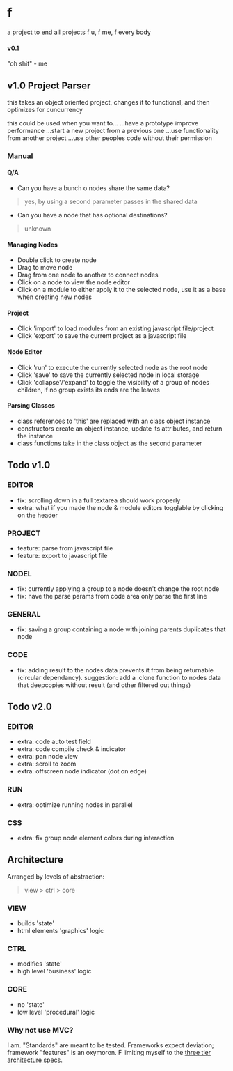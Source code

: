 # f
a project to end all projects
f u, f me, f every body

#### v0.1
"oh shit" - me

## v1.0 Project Parser
this takes an object oriented project,
changes it to functional,
and then optimizes for cuncurrency

this could be used when you want to...
...have a prototype improve performance
...start a new project from a previous one
...use functionality from another project
...use other peoples code without their permission



### Manual

#### Q/A
- Can you have a bunch o nodes share the same data?
> yes, by using a second parameter passes in the shared data 
- Can you have a node that has optional destinations?
> unknown

#### Managing Nodes
- Double click to create node
- Drag to move node
- Drag from one node to another to connect nodes
- Click on a node to view the node editor
- Click on a module to either apply it to the selected node, use it as a base when creating new nodes 

#### Project
- Click 'import' to load modules from an existing javascript file/project
- Click 'export' to save the current project as a javascript file

#### Node Editor
- Click 'run' to execute the currently selected node as the root node 
- Click 'save' to save the currently selected node in local storage
- Click 'collapse'/'expand' to toggle the visibility of a group of nodes children, if no group exists its ends are the leaves

#### Parsing Classes
- class references to 'this' are replaced with an class object instance
- constructors create an object instance, update its attributes, and return the instance
- class functions take in the class object as the second parameter



## Todo v1.0
### EDITOR
- fix: scrolling down in a full textarea should work properly
- extra: what if you made the node & module editors togglable by clicking on the header
### PROJECT
- feature: parse from javascript file
- feature: export to javascript file
### NODEL
- fix: currently applying a group to a node doesn't change the root node
- fix: have the parse params from code area only parse the first line
### GENERAL
- fix: saving a group containing a node with joining parents duplicates that node
### CODE
- fix: adding result to the nodes data prevents it from being returnable (circular dependancy). suggestion: add a .clone function to nodes data that deepcopies without result (and other filtered out things)


## Todo v2.0
### EDITOR
- extra: code auto test field
- extra: code compile check & indicator
- extra: pan node view
- extra: scroll to zoom
- extra: offscreen node indicator (dot on edge)
### RUN
- extra: optimize running nodes in parallel
### CSS
- extra: fix group node element colors during interaction


## Architecture
Arranged by levels of abstraction:
> view > ctrl > core
### VIEW
- builds 'state'
- html elements 'graphics' logic
### CTRL
- modifies 'state'
- high level 'business' logic
### CORE
- no 'state'
- low level 'procedural' logic

### Why not use MVC?
I am. "Standards" are meant to be tested. Frameworks expect deviation; framework "features" is an oxymoron. F limiting myself to the [three tier architecture specs](https://www.ibm.com/cloud/learn/three-tier-architecture).

